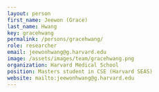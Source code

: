 ```yaml
---
layout: person
first_name: Jeewon (Grace) 
last_name: Hwang
key: gracehwang
permalink: /persons/gracehwang/
role: researcher
email: jeewonhwang@g.harvard.edu
image: /assets/images/team/gracehwang.png
organization: Harvard Medical School
position: Masters student in CSE (Harvard SEAS)
website: mailto:jeewonhwang@g.harvard.edu 
---
```

